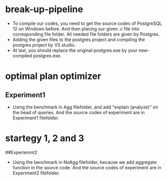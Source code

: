 # break-up-pipeline
* To compile our codes, you need to get the source codes of PostgreSQL 12 on Windows before. And then placing our given .c file into corresponding file folder. All needed file folders are given by Postgres.
* Adding the given files to the postgres project and compiling the postgres project by VS studio.
* At last, you should replace the original postgres.exe by your new-compiled postgres.exe.
# optimal plan optimizer
## Experiment1
* Using the benchmark in Agg filefolder, and add "explain (analyze)" on the head of queries. And the source codes of experiment are in Experiment1 filefolder.
# startegy 1, 2 and 3
##Experiemnt2
* Using the benchmark in NoAgg filefolder, because we add aggregate function in the source code. And the source codes of experiment are in Experiment2 filefolder.
